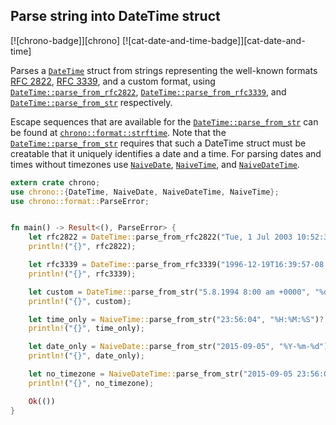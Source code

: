 ## Parse string into DateTime struct

[![chrono-badge]][chrono] [![cat-date-and-time-badge]][cat-date-and-time]

Parses a [`DateTime`] struct from strings representing the well-known formats
[RFC 2822], [RFC 3339], and a custom format, using
[`DateTime::parse_from_rfc2822`], [`DateTime::parse_from_rfc3339`], and
[`DateTime::parse_from_str`] respectively.

Escape sequences that are available for the [`DateTime::parse_from_str`] can be
found at [`chrono::format::strftime`]. Note that the [`DateTime::parse_from_str`]
requires that such a DateTime struct must be creatable that it uniquely
identifies a date and a time. For parsing dates and times without timezones use
[`NaiveDate`], [`NaiveTime`], and [`NaiveDateTime`].

```rust
extern crate chrono;
use chrono::{DateTime, NaiveDate, NaiveDateTime, NaiveTime};
use chrono::format::ParseError;


fn main() -> Result<(), ParseError> {
    let rfc2822 = DateTime::parse_from_rfc2822("Tue, 1 Jul 2003 10:52:37 +0200")?;
    println!("{}", rfc2822);

    let rfc3339 = DateTime::parse_from_rfc3339("1996-12-19T16:39:57-08:00")?;
    println!("{}", rfc3339);

    let custom = DateTime::parse_from_str("5.8.1994 8:00 am +0000", "%d.%m.%Y %H:%M %P %z")?;
    println!("{}", custom);

    let time_only = NaiveTime::parse_from_str("23:56:04", "%H:%M:%S")?;
    println!("{}", time_only);

    let date_only = NaiveDate::parse_from_str("2015-09-05", "%Y-%m-%d")?;
    println!("{}", date_only);

    let no_timezone = NaiveDateTime::parse_from_str("2015-09-05 23:56:04", "%Y-%m-%d %H:%M:%S")?;
    println!("{}", no_timezone);

    Ok(())
}
```

[`chrono::format::strftime`]: https://docs.rs/chrono/*/chrono/format/strftime/index.html
[`DateTime::format`]: https://docs.rs/chrono/*/chrono/struct.DateTime.html#method.format
[`DateTime::parse_from_rfc2822`]: https://docs.rs/chrono/*/chrono/struct.DateTime.html#method.parse_from_rfc2822
[`DateTime::parse_from_rfc3339`]: https://docs.rs/chrono/*/chrono/struct.DateTime.html#method.parse_from_rfc3339
[`DateTime::parse_from_str`]: https://docs.rs/chrono/*/chrono/struct.DateTime.html#method.parse_from_str
[`DateTime::to_rfc2822`]: https://docs.rs/chrono/*/chrono/struct.DateTime.html#method.to_rfc2822
[`DateTime::to_rfc3339`]: https://docs.rs/chrono/*/chrono/struct.DateTime.html#method.to_rfc3339
[`DateTime`]: https://docs.rs/chrono/*/chrono/struct.DateTime.html
[`NaiveDate`]: https://docs.rs/chrono/*/chrono/naive/struct.NaiveDate.html
[`NaiveDateTime`]: https://docs.rs/chrono/*/chrono/naive/struct.NaiveDateTime.html
[`NaiveTime`]: https://docs.rs/chrono/*/chrono/naive/struct.NaiveTime.html

[RFC 2822]: https://www.ietf.org/rfc/rfc2822.txt
[RFC 3339]: https://www.ietf.org/rfc/rfc3339.txt
